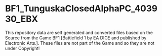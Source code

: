 # BF1_TunguskaClosedAlphaPC_403930_EBX
This repository data are self generated and converted files based on the Source from the Game BF1 [Battlefield 1 by EA DICE and published by Electronic Arts.]. These files are not part of the Game and so they are not under Copyright!